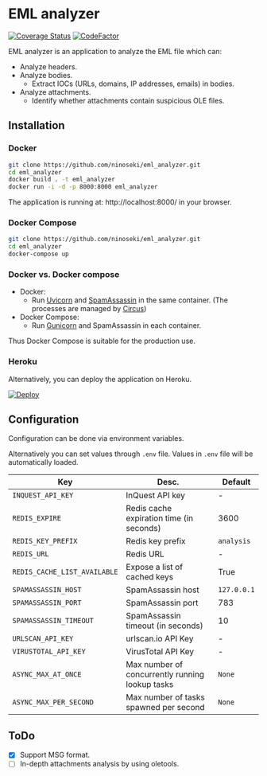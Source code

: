 # EML analyzer

[![Coverage Status](https://coveralls.io/repos/github/ninoseki/eml_analyzer/badge.svg?branch=master)](https://coveralls.io/github/ninoseki/eml_analyzer?branch=master)
[![CodeFactor](https://www.codefactor.io/repository/github/ninoseki/eml_analyzer/badge)](https://www.codefactor.io/repository/github/ninoseki/eml_analyzer)

EML analyzer is an application to analyze the EML file which can:

- Analyze headers.
- Analyze bodies.
  - Extract IOCs (URLs, domains, IP addresses, emails) in bodies.
- Analyze attachments.
  - Identify whether attachments contain suspicious OLE files.

## Installation

### Docker

```bash
git clone https://github.com/ninoseki/eml_analyzer.git
cd eml_analyzer
docker build . -t eml_analyzer
docker run -i -d -p 8000:8000 eml_analyzer
```

The application is running at: http://localhost:8000/ in your browser.

### Docker Compose

```bash
git clone https://github.com/ninoseki/eml_analyzer.git
cd eml_analyzer
docker-compose up
```

### Docker vs. Docker compose

- Docker:
  - Run [Uvicorn](https://www.uvicorn.org/) and [SpamAssassin](https://spamassassin.apache.org/) in the same container. (The processes are managed by [Circus](https://circus.readthedocs.io/en/latest/))
- Docker Compose:
  - Run [Gunicorn](https://gunicorn.org/) and SpamAssassin in each container.

Thus Docker Compose is suitable for the production use.

### Heroku

Alternatively, you can deploy the application on Heroku.

[![Deploy](https://www.herokucdn.com/deploy/button.svg)](https://heroku.com/deploy?template=https://github.com/ninoseki/eml_analyzer)

## Configuration

Configuration can be done via environment variables.

Alternatively you can set values through `.env` file. Values in `.env` file will be automatically loaded.

| Key                          | Desc.                                           | Default     |
| ---------------------------- | ----------------------------------------------- | ----------- |
| `INQUEST_API_KEY`            | InQuest API key                                 | -           |
| `REDIS_EXPIRE`               | Redis cache expiration time (in seconds)        | 3600        |
| `REDIS_KEY_PREFIX`           | Redis key prefix                                | `analysis`  |
| `REDIS_URL`                  | Redis URL                                       | -           |
| `REDIS_CACHE_LIST_AVAILABLE` | Expose a list of cached keys                    | True        |
| `SPAMASSASSIN_HOST`          | SpamAssassin host                               | `127.0.0.1` |
| `SPAMASSASSIN_PORT`          | SpamAssassin port                               | 783         |
| `SPAMASSASSIN_TIMEOUT`       | SpamAssassin timeout (in seconds)               | 10          |
| `URLSCAN_API_KEY`            | urlscan.io API Key                              | -           |
| `VIRUSTOTAL_API_KEY`         | VirusTotal API Key                              | -           |
| `ASYNC_MAX_AT_ONCE`          | Max number of concurrently running lookup tasks | `None`      |
| `ASYNC_MAX_PER_SECOND`       | Max number of tasks spawned per second          | `None`      |

## ToDo

- [x] Support MSG format.
- [ ] In-depth attachments analysis by using oletools.
